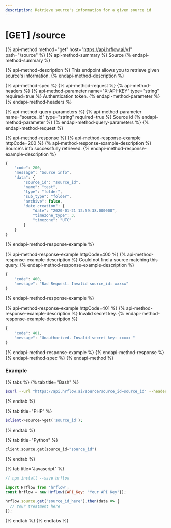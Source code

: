 ```yaml
---
description: Retrieve source's information for a given source id
---
```


# \[GET\] /source

{% api-method method="get" host="https://api.hrflow.ai/v1" path="/source" %}
{% api-method-summary %}
Source
{% endapi-method-summary %}

{% api-method-description %}
This endpoint allows you to retrieve given source's information.
{% endapi-method-description %}

{% api-method-spec %}
{% api-method-request %}
{% api-method-headers %}
{% api-method-parameter name="X-API-KEY" type="string" required=true %}
Authentication token.
{% endapi-method-parameter %}
{% endapi-method-headers %}

{% api-method-query-parameters %}
{% api-method-parameter name="source\_id" type="string" required=true %}
Source id
{% endapi-method-parameter %}
{% endapi-method-query-parameters %}
{% endapi-method-request %}

{% api-method-response %}
{% api-method-response-example httpCode=200 %}
{% api-method-response-example-description %}
Source's info successfully retrieved.
{% endapi-method-response-example-description %}

```javascript
{
    "code": 200,
    "message": "Source info",
    "data": {
        "source_id": "source_id",
        "name": "test",
        "type": "folder",
        "sub_type": "folder",
        "archive": false,
        "date_creation": {
            "date": "2020-01-21 12:59:38.000000",
            "timezone_type": 3,
            "timezone": "UTC"
        }
    }
}
```
{% endapi-method-response-example %}

{% api-method-response-example httpCode=400 %}
{% api-method-response-example-description %}
Could not find a source matching this query.
{% endapi-method-response-example-description %}

```javascript
{
    "code": 400,
    "message": "Bad Request. Invalid source_id: xxxxx"
}
```
{% endapi-method-response-example %}

{% api-method-response-example httpCode=401 %}
{% api-method-response-example-description %}
Invalid secret key.
{% endapi-method-response-example-description %}

```javascript
{
    "code": 401,
    "message": "Unauthorized. Invalid secret key: xxxxx "
}
```
{% endapi-method-response-example %}
{% endapi-method-response %}
{% endapi-method-spec %}
{% endapi-method %}



### Example

{% tabs %}
{% tab title="Bash" %}
```bash
$curl --url "https://api.hrflow.ai/source?source_id=source_id" --header "X-API-KEY: api_key"
```
{% endtab %}

{% tab title="PHP" %}
```php
$client->source->get('source_id');
```
{% endtab %}

{% tab title="Python" %}
```python
client.source.get(source_id="source_id")
```
{% endtab %}

{% tab title="Javascript" %}
```javascript
// npm install --save hrflow

import Hrflow from 'hrflow';
const hrflow = new Hrflow({API_Key: "Your API Key"});

hrflow.source.get("source_id_here").then(data => {
  // Your treatment here
});

```
{% endtab %}
{% endtabs %}

